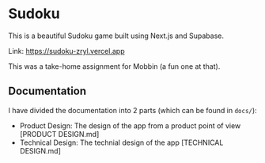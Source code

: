 # Sudoku

This is a beautiful Sudoku game built using Next.js and Supabase.

Link: <https://sudoku-zryl.vercel.app>

This was a take-home assignment for Mobbin (a fun one at that).

## Documentation

I have divided the documentation into 2 parts (which can be found in `docs/`):

- Product Design: The design of the app from a product point of view [PRODUCT DESIGN.md]
- Technical Design: The technial design of the app [TECHNICAL DESIGN.md]
